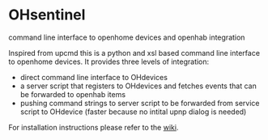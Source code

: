 # OHsentinel
command line interface to openhome devices and openhab integration

Inspired from upcmd this is a python and xsl based command line interface to openhome devices. It provides three levels of integration:

- direct command line interface to OHdevices
- a server script that registers to OHdevices and fetches events that can be forwarded to openhab items
- pushing command strings to server script to be forwarded from service script to OHdevice (faster because no intital upnp dialog is needed)

For installation instructions please refer to the [wiki](https://github.com/humarf/OHsentinel/wiki/Home#installation).
